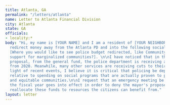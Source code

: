 ```yaml
---
title: Atlanta, GA
permalink: "/letters/atlanta"
name: Letter to Atlanta Financial Division
city: Atlanta
state: GA
officials:
- locality:*
body: "Hi, my name is [YOUR NAME] and I am a resident of [YOUR NEIGHBORHOOD]. I am asking to
  redirect money away from the Atlanta PD and into the following social services:
  [Where you would like to see police budget redirected, like Community Development, COVID Relief, Education, Parks & Recreation, targeted
  support for marginalized communities?]. \n\nI have noticed that in the 2021 budget
  proposal, from the general fund, the police department is receiving a 5.90% increase
  from 2020. Meanwhile, many other services are receiving cuts to their budgets. In
  light of recent events, I believe it is critical that policing be deprioritized
  relative to spending on social programs that are actually proven to promote safe
  and equitable communities.\n\nI request that an emergency meeting be called before
  the fiscal year goes into effect in order to deny the mayor's proposed budget and
  reallocate these funds to resources the citizens can benefit from."
layout: letter
---
```


